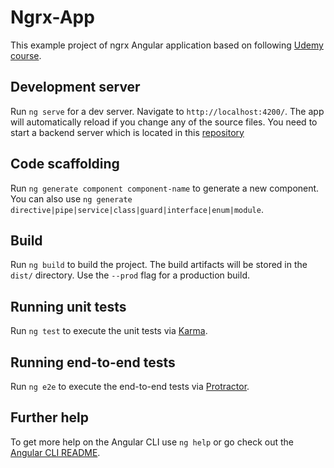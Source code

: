 # Ngrx-App

This example project of ngrx Angular application based on following [Udemy course](https://www.udemy.com/course/ngrx-course/).

## Development server

Run `ng serve` for a dev server. Navigate to `http://localhost:4200/`. The app will automatically reload if you change any of the source files.
You need to start a backend server which is located in this [repository](https://github.com/angular-university/ngrx-course)

## Code scaffolding

Run `ng generate component component-name` to generate a new component. You can also use `ng generate directive|pipe|service|class|guard|interface|enum|module`.

## Build

Run `ng build` to build the project. The build artifacts will be stored in the `dist/` directory. Use the `--prod` flag for a production build.

## Running unit tests

Run `ng test` to execute the unit tests via [Karma](https://karma-runner.github.io).

## Running end-to-end tests

Run `ng e2e` to execute the end-to-end tests via [Protractor](http://www.protractortest.org/).

## Further help

To get more help on the Angular CLI use `ng help` or go check out the [Angular CLI README](https://github.com/angular/angular-cli/blob/master/README.md).
